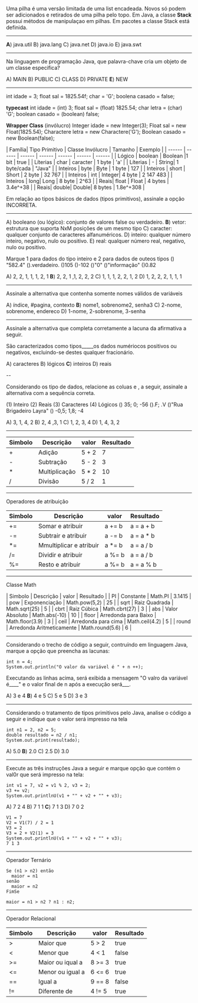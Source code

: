 Uma pilha é uma versão limitada de uma list encadeada. Novos
só podem ser adicionados e retirados de uma pilha pelo topo. Em Java, a classe
**Stack** possui métodos de manipulaçao em pilhas. Em pacotes a classe Stack está definida.

---

**A**) java.util
B) java.lang
C) java.net
D) java.io
E) java.swt

---

Na linguagem de programação Java, que palavra-chave cria um objeto de um classe especifica?

A) MAIN
B) PUBLIC
C) CLASS
D) PRIVATE
**E**) NEW

---

int idade = 3;
float sal = 1825.54f;
char = 'G';
boolena casado = false;

**typecast**
int idade = (int) 3;
float sal = (float) 1825.54;
char letra = (char) 'G';
boolean casado = (boolean) false;

**Wrapper Class** (invólucro)
Integer idade = new Integer(3);
Float sal = new Float(1825.54);
Charactere letra = new Charactere('G');
Boolean casado = new Boolean(false);

| Família| Tipo Primitivo | Classe Invólucro | Tamanho | Exemplo |
| ------ | ------ | ------ | ------ | ------ | ------ | ------ |
| Lógico | boolean | Boolean |1 bit | true |
| Líterias | char | caracter | 1 byte |  'a' |
| Líterias | - | String| 1 byte/cada |  "Java" |
| Inteiros | byte | Byte | 1 byte  |  127 |
| Inteiros | short | Short  | 2 byte | 32 767 |
| Inteiros | int | Integer| 4 byte | 2 147 483 |
| Inteiros | long| Long | 8 byte | 2^63 |
| Reais| float | Float | 4 bytes | 3.4e^+38 |
| Reais| double| Double| 8 bytes | 1.8e^+308 |

Em relação ao tipos básicos de dados (tipos primitivos),
assinale a opção INCORRETA.

---

A) booleano (ou lógico): conjunto de valores false ou verdadeiro.
**B**) vetor: estrutura que suporta NxM posições de um mesmo tipo
C) caracter: qualquer conjunto de caracteres alfanuméricos.
D) inteiro: qualquer número inteiro, negativo, nulo ou positivo.
E) real: qualquer número real, negativo, nulo ou positivo.

Marque 1 para dados do tipo inteiro e 2 para dados de outeos tipos
() "582.4"
().verdadeiro.
()105
()-102
()"0"
()"informação"
()0.82

A) 2, 2, 1, 1, 1, 2, 1
**B**) 2, 2, 1 ,1, 2, 2, 2
C) 1, 1, 1, 2, 2, 1, 2
D) 1, 2, 2, 2, 1, 1, 1

---

Assinale a alternativa que contenha somente nomes válidos de variáveis

A) índice, #pagina, contexto
**B**) nome1, sobrenome2, senha3
C) 2-nome, sobrenome, endereco
D) 1-nome, 2-sobrenome, 3-senha

---

Assinale a alternativa que completa corretamente a lacuna da afirmativa a seguir.

São caracterizados como tipos_____os dados numériocos positivos ou negativos, excluindo-se destes qualquer fracionário.

A) caracteres
B) lógicos
**C**) inteiros
D) reais

--

Considerando os tipo de dados, relacione as coluas e , a seguir, assinale a alternativa com a sequência correta.

(1) Inteiro
(2) Reais
(3) Caracteres
(4) Lógicos
() 35; 0; -56
().F; .V
()"Rua Brigadeiro Layra"
() -0,5; 1,8; -4

A) 3, 1, 4, 2
B) 2, 4 ,3, 1
C) 1, 2, 3, 4
D) 1, 4, 3, 2

---

| Simbolo | Descrição | valor | Resultado |
| ------ | ------ | ------ | ------ |
| + | Adição | 5 + 2| 7 |
| - | Subtração | 5 - 2 | 3 |
| * | Multiplicação | 5 * 2 | 10 |
| / | Divisão |5 / 2| 1 |

---

Operadores de atribuição


| Simbolo | Descrição | valor | Resultado |
| ------ | ------ | ------ | ------ |
| += | Somar e atribuir | a += b | a = a + b |
| -= | Subtrair e atribuir | a -= b | a = a * b |
| *= | Mmultiplicar e atribuir | a *= b | a = a / b |
| /= | Dividir e atribuir | a %= b | a = a / b |
| %= | Resto e atribuir | a %= b | a = a % b |

---

Classe Math

| Simbolo | Descrição | valor | Resultado |
| PI | Constante | Math.PI | 3.1415 |
| pow | Exponenciação | Math.pow(5,2) | 25 |
| sqrt | Raiz Quadrada | Math.sqrt(25) | 5 |
| cbrt | Raiz Cúbica | Math.cbrt(27) | 3 |
| abs | Valor Absoluto | Math.abs(-10) | 10 |
| floor | Arredonda para Baixo | Math.floor(3.9) | 3 |
| ceil | Arredonda para cima | Math.ceil(4.2) | 5 |
| round | Arredonda Aritmeticamente | Math.round(5.6) | 6 |

---

Considerando o trecho de código a seguir, contruíndo em linguagem Java, marque a opção que preencha as lacunas:

```
int n = 4;
System.out.println("O valor da variável é " + n ++);
```

Executando as linhas acima, será exibida a mensagem "O valro da variável é____" e o valor final de n após a execução será___.

A) 3 e 4
**B**) 4 e 5 
C) 5 e 5
D) 3 e 3

---

Considerando o tratamento de tipos primitivos pelo Java, analise o código a seguir e indique que o valor será impresso na tela

```
int n1 = 2, n2 = 5;
double resultado = n2 / n1;
System.out.print(resultado);
```

A) 5.0
**B**) 2.0
C) 2.5
D) 3.0

---

Execute as três instruções Java a seguir e marque  opção que contém o val0r que será impresso na tela:

```
int v1 = 7, v2 = v1 % 2, v3 = 2;
v3 += v2;
System.out.printlnU(v1 + "" + v2 + "" + v3);
```

A) 7 2 4
B) 7 1 1 
**C**) 7 1 3
D) 7 0 2

```
V1 = 7
V2 = V1(7) / 2 = 1
V3 = 2
V3 = 2 + V2(1) = 3
System.out.printlnU(v1 + "" + v2 + "" + v3);
7 1 3
```
---

Operador Ternário

```
Se (n1 > n2) então
  maior = n1
senão
  maior = n2
FimSe
```

```
maior = n1 > n2 ? n1 : n2;
```
---

Operador Relacional

| Simbolo | Descrição | valor | Resultado |
| ------ | ------ | ------ | ------ |
| >  | Maior que | 5 > 2  |true |
| <  | Menor que | 4 < 1  |false |
| >= | Maior ou iqual a | 8 >= 3 | true |
| <= | Menor ou igual a  | 6 <= 6 | true |
| == | Igual a | 9 == 8 | false |
| != | Diferente de | 4 != 5 | true |